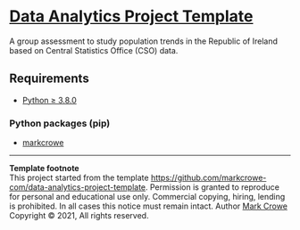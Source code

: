 # [Data Analytics Project Template](./../../../)

A group assessment to study population trends in the Republic of Ireland based on Central Statistics Office (CSO) data.  

## Requirements

- [Python &GreaterEqual; 3.8.0](https://www.python.org/downloads/)

### Python packages (pip)

- [markcrowe](https://pypi.org/project/markcrowe/)


---
**Template footnote**  
This project started from the template <https://github.com/markcrowe-com/data-analytics-project-template>. Permission is granted to reproduce for personal and educational use only. Commercial copying, hiring, lending is prohibited. In all cases this notice must remain intact. Author [Mark Crowe](https://github.com/markcrowe-com/) Copyright &copy; 2021, All rights reserved.